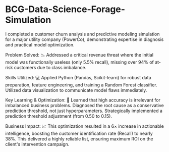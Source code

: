 # BCG-Data-Science-Forage-Simulation

I completed a customer churn analysis and predictive modeling simulation for a major utility company (PowerCo), demonstrating expertise in diagnosis and practical model optimization.

Problem Solved: 📉 Addressed a critical revenue threat where the initial model was functionally useless (only 5.5% recall), missing over 94% of at-risk customers due to class imbalance.

Skills Utilized: 💻 Applied Python (Pandas, Scikit-learn) for robust data preparation, feature engineering, and training a Random Forest classifier. Utilized data visualization to communicate model flaws immediately.

Key Learning & Optimization: 🎯 Learned that high accuracy is irrelevant for imbalanced business problems. Diagnosed the root cause as a conservative prediction threshold, not just hyperparameters. Strategically implemented a prediction threshold adjustment (from 0.50 to 0.15).

Business Impact: 📈 This optimization resulted in a 6× increase in actionable intelligence, boosting the customer identification rate (Recall) to nearly 38%. This delivered a highly reliable list, ensuring maximum ROI on the client's intervention campaign.
